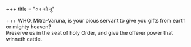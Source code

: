 +++
title = "०१ को नु"

+++
WHO, Mitra-Varuna, is your pious servant to give you gifts from earth or mighty heaven?  
     Preserve us in the seat of holy Order, and give the offerer power that winneth cattle.